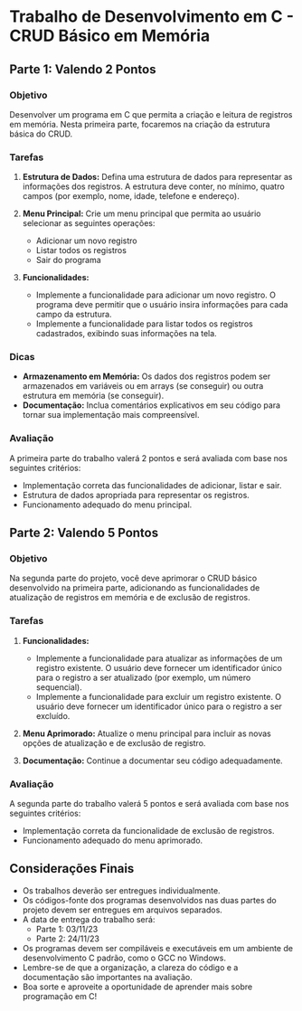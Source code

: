 # Trabalho de Desenvolvimento em C - CRUD Básico em Memória

## Parte 1: Valendo 2 Pontos

### Objetivo

Desenvolver um programa em C que permita a criação e leitura de registros em memória. Nesta primeira parte, focaremos na criação da estrutura básica do CRUD.

### Tarefas

1. **Estrutura de Dados:** Defina uma estrutura de dados para representar as informações dos registros. A estrutura deve conter, no mínimo, quatro campos (por exemplo, nome, idade, telefone e endereço).

2. **Menu Principal:** Crie um menu principal que permita ao usuário selecionar as seguintes operações:
   - Adicionar um novo registro
   - Listar todos os registros
   - Sair do programa

3. **Funcionalidades:**
   - Implemente a funcionalidade para adicionar um novo registro. O programa deve permitir que o usuário insira informações para cada campo da estrutura.
   - Implemente a funcionalidade para listar todos os registros cadastrados, exibindo suas informações na tela.

### Dicas

- **Armazenamento em Memória:** Os dados dos registros podem ser armazenados em variáveis ou em arrays (se conseguir) ou outra estrutura em memória (se conseguir).
- **Documentação:** Inclua comentários explicativos em seu código para tornar sua implementação mais compreensível.

### Avaliação

A primeira parte do trabalho valerá 2 pontos e será avaliada com base nos seguintes critérios:
- Implementação correta das funcionalidades de adicionar, listar e sair.
- Estrutura de dados apropriada para representar os registros.
- Funcionamento adequado do menu principal.

## Parte 2: Valendo 5 Pontos

### Objetivo

Na segunda parte do projeto, você deve aprimorar o CRUD básico desenvolvido na primeira parte, adicionando as funcionalidades de atualização de registros em memória e de exclusão de registros.

### Tarefas

1. **Funcionalidades:**
   - Implemente a funcionalidade para atualizar as informações de um registro existente. O usuário deve fornecer um identificador único para o registro a ser atualizado (por exemplo, um número sequencial).
   - Implemente a funcionalidade para excluir um registro existente. O usuário deve fornecer um identificador único para o registro a ser excluído.

2. **Menu Aprimorado:** Atualize o menu principal para incluir as novas opções de atualização e de exclusão de registro.

3. **Documentação:** Continue a documentar seu código adequadamente.

### Avaliação

A segunda parte do trabalho valerá 5 pontos e será avaliada com base nos seguintes critérios:
- Implementação correta da funcionalidade de exclusão de registros.
- Funcionamento adequado do menu aprimorado.

## Considerações Finais

- Os trabalhos deverão ser entregues individualmente.
- Os códigos-fonte dos programas desenvolvidos nas duas partes do projeto devem ser entregues em arquivos separados.
- A data de entrega do trabalho será:
  - Parte 1: 03/11/23
  - Parte 2: 24/11/23
- Os programas devem ser compiláveis e executáveis em um ambiente de desenvolvimento C padrão, como o GCC no Windows.
- Lembre-se de que a organização, a clareza do código e a documentação são importantes na avaliação.
- Boa sorte e aproveite a oportunidade de aprender mais sobre programação em C!
